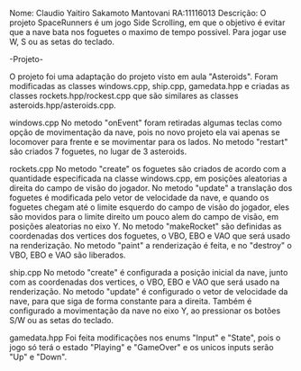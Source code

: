 
Nome: Claudio Yaitiro Sakamoto Mantovani RA:11116013 
Descrição: O projeto SpaceRunners é um jogo Side Scrolling, em que o objetivo é evitar que a nave bata nos foguetes o maximo de tempo possivel.
Para jogar use W, S ou as setas do teclado.

-Projeto-

  O projeto foi uma adaptação do projeto visto em aula "Asteroids". Foram modificadas as classes windows.cpp, ship.cpp, gamedata.hpp e criadas as classes rockets.hpp/rockest.cpp que são similares as classes asteroids.hpp/asteroids.cpp.

windows.cpp
  No metodo "onEvent" foram retiradas algumas teclas como opção de movimentação da nave, pois no novo projeto ela vai apenas se locomover para frente e se movimentar para os lados.
No metodo "restart" são criados 7 foguetes, no lugar de 3 asteroids.

rockets.cpp
  No metodo "create" os foguetes são criados de acordo com a quantidade especificada na classe windows.cpp, em posições aleatorias a direita do campo de visão do jogador.
  No metodo "update" a translação dos foguetes é modificada pelo vetor de velocidade da nave, e quando os foguetes chegam até o limite esquerdo do campo de visão do jogador, eles são movidos para o limite direito um pouco alem do campo de visão, em posições aleatorias no eixo Y.
  No metodo "makeRocket" são definidas as coordenadas dos vertices dos foguetes, o VBO, EBO e VAO que será usado na renderização.
  No metodo "paint" a renderização é feita, e no "destroy" o VBO, EBO e VAO são liberados.

ship.cpp
  No metodo "create" é configurada a posição inicial da nave, junto com as coordenadas dos vertices, o VBO, EBO e VAO que será usado na renderização.
  No metodo "update" é configurado o vetor de velocidade da nave, para que siga de forma constante para a direita. Também é configurado a movimentação da nave no eixo Y, ao pressionar os botões S/W ou as setas do teclado.

gamedata.hpp
  Foi feita modificações nos enums "Input" e "State", pois o jogo só terá o estado "Playing" e "GameOver" e os unicos inputs serão "Up" e "Down".

